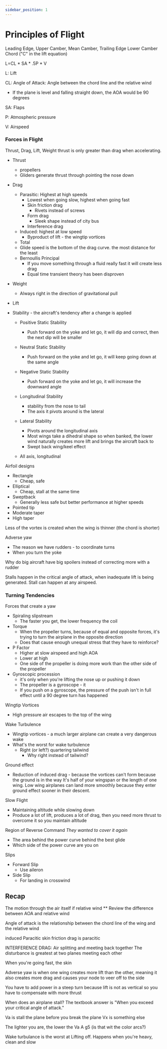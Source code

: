```yaml
---
sidebar_position: 1
---
```


# Principles of Flight

Leading Edge, Upper Camber, Mean Camber, Trailing Edge
Lower Camber Chord ("C" in the lift equation)

L=CL * SA * .5P * V

L: Lift

CL: Angle of Attack: Angle between the chord line and the relative wind
- If the plane is level and falling straight down, the AOA would be 90 degrees

SA: Flaps

P: Atmospheric pressure

V: Airspeed



### Forces in Flight
Thrust, Drag, Lift, Weight
thrust is only greater than drag when accelerating.

- Thrust
	- propellers
	- Gliders generate thrust through pointing the nose down

- Drag
	- Parasitic: Highest at high speeds
		- Lowest when going slow, highest when going fast
		- Skin friction drag
			- Rivets instead of screws
		- Form drag
			- Sleek shape instead of city bus
		- Interference drag
	- Induced: highest at low speed
		- Byproduct of lift - the wingtip vortices
	- Total
	- Glide speed is the bottom of the drag curve. the most distance for the least
	- Bernoullis Principal
		- If you move something through a fluid really fast it will create less drag
		- Equal time transient theory has been disproven
- Weight
	- Always right in the direction of gravitational pull
- Lift


- Stability - the aircraft's tendency after a change is applied
	- Positive Static Stability
		- Push forward on the yoke and let go, it will dip and correct, then the next dip will be smaller
	- Neutral Static Stability
		- Push forward on the yoke and let go, it will keep going down at the same angle
	- Negative Static Stability
		- Push forward on the yoke and let go, it will increase the downward angle

	- Longitudinal Stability
		- stability from the nose to tail
		- The axis it pivots around is the lateral
	- Lateral Stability
		- Pivots around the longitudinal axis
		- Most wings take a dihedral shape so when banked, the lower wind  naturally creates more lift and brings the aircraft back to
		- Swept back wing/keel effect
	- All axis, longitudinal

Airfoil designs
- Rectangle
	- Cheap, safe
- Elliptical
	- Cheap, stall at the same time
- Sweptback
	- Generally less safe but better performance at higher speeds
- Pointed tip
- Moderate taper
- High taper

Less of the vortex is created when the wing is thinner (the chord is shorter)

Adverse yaw
- The reason we have rudders - to coordinate turns
- When you turn the yoke

Why do big aircraft have big spoilers instead of correcting more with a rudder

Stalls happen in the critical angle of attack, when inadequate lift is being generated. Stall can happen at any airspeed.

### Turning Tendencies
Forces that create a yaw
- Spiraling slipstream
	- The faster you get, the lower frequency the coil
- Torque
	- When the propeller turns, because of equal and opposite forces, it's trying to turn the airplane in the opposite direction
	- Does that cause enough unequal stress that they have to reinforce?
- P Factor
	- Higher at slow airspeed and high AOA
	- Lower at high
	- One side of the propeller is doing more work than the other side of the propeller 
- Gyroscopic procession
	- it's only when you're lifting the nose up or pushing it down
	- The propeller is a gyroscope - it 
	- If you push on a gyroscope, the pressure of the push isn't in full effect until a 90 degree turn has happened


Wingtip Vortices
- High pressure air escapes to the top of the wing

Wake Turbulence
- Wingtip vortices - a much larger airplane can create a very dangerous wake
- What's the worst for wake turbulence
	- Right (or left?) quartering tailwind
		- Why right instead of tailwind?

Ground effect
- Reduction of induced drag - because the vortices can't form because the ground is in the way
It's half of your wingspan or the length of one wing.
Low wing airplanes can land more smoothly because they enter ground effect sooner in their descent.

Slow Flight
- Maintaining altitude while slowing down
- Produce a lot of lift, produces a lot of drag, then you need more thrust to overcome it so you maintain altitude

Region of Reverse Command *They wanted to cover it again*
- The area behind the power curve behind the best glide
- Which side of the power curve are you on

Slips
- Forward Slip
	- Use aileron 
- Side Slip
	- For landing in crosswind


## Recap


The motion through the air itself if relative wind
** Review the difference between AOA and relative wind

Angle of attack is the relationship between the chord line of the wing and the relative wind


induced
Paracitic
skin friction drag is paracitic

INTERFERENCE DRAG: Air splitting and meeting back together
The disturbance is greatest at two planes meeting each other

When you're going fast, the skin 

Adverse yaw is when one wing creates more lift than the other, meaning it also creates more drag and causes your node to veer off to the side

You have to add power in a steep turn because lift is not as vertical so you have to compensate with more thrust

When does an airplane stall? The textbook answer is "When you exceed your critical angle of attack."

Va is stall the plane before you break the plane
Vx is something else

The lighter you are, the lower the Va
A g5 (is that wit the color arcs?)

Wake turbulance is the worst at Lifting off. Happens when you're heavy, clean and slow